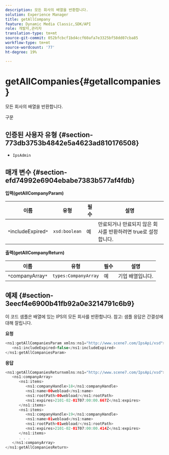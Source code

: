 ```yaml
---
description: 모든 회사의 배열을 반환합니다.
solution: Experience Manager
title: getAllCompany
feature: Dynamic Media Classic,SDK/API
role: 개발자,관리자
translation-type: tm+mt
source-git-commit: 052bfcbcf1bd4ccf60afa7e3325bf58dd07cba85
workflow-type: tm+mt
source-wordcount: '77'
ht-degree: 19%

---
```



# getAllCompanies{#getallcompanies}

모든 회사의 배열을 반환합니다.

구문

## 인증된 사용자 유형 {#section-773db3753b4842e5a4623ad810176508}

* `IpsAdmin`

## 매개 변수 {#section-efd74992e6904ebabe7383b577af4fdb}

**입력(getAllCompanyParam)**

| 이름 | 유형 | 필수 | 설명 |
|---|---|---|---|
| `*`includeExpired`*` | `xsd:boolean` | 예 | 만료되거나 만료되지 않은 회사를 반환하려면 true로 설정합니다. |

**출력(getAllCompanyReturn)**

| 이름 | 유형 | 필수 | 설명 |
|---|---|---|---|
| `*`companyArray`*` | `types:CompanyArray` | 예 | 기업 배열입니다. |

## 예제 {#section-3eecf4e6900b41fb92a0e3214791c6b9}

이 코드 샘플은 배열에 있는 IPS의 모든 회사를 반환합니다. 참고: 샘플 응답은 간결성에 대해 잘립니다.

**요청**

```java
<ns1:getAllCompaniesParam xmlns:ns1="http://www.scene7.com/IpsApi/xsd">
   <ns1:includeExpired>false</ns1:includeExpired>
</ns1:getAllCompaniesParam>
```

**응답**

```java
<ns1:getAllCompaniesReturnxmlns:ns1="http://www.scene7.com/IpsApi/xsd">
   <ns1:companyArray>
      <ns1:items>
         <ns1:companyHandle>18</ns1:companyHandle>
         <ns1:name>00webload</ns1:name>
         <ns1:rootPath>00webload/</ns1:rootPath>
         <ns1:expires>2101-02-01T07:00:00.667Z</ns1:expires>
      </ns1:items>
      <ns1:items>
         <ns1:companyHandle>19</ns1:companyHandle>
         <ns1:name>01webload</ns1:name>
         <ns1:rootPath>01webload/</ns1:rootPath>
         <ns1:expires>2101-02-01T07:00:00.414Z</ns1:expires>
      </ns1:items>
      . . .
   </ns1:companyArray>
</ns1:getAllCompaniesReturn>
```

